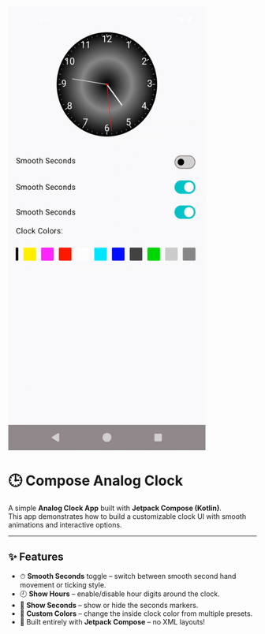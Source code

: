 <img src="gif/app.gif" alt="Demo" width="400" height="900">

# 🕒 Compose Analog Clock

A simple **Analog Clock App** built with **Jetpack Compose (Kotlin)**.  
This app demonstrates how to build a customizable clock UI with smooth animations and interactive options.

---

## ✨ Features
- ⏱ **Smooth Seconds** toggle – switch between smooth second hand movement or ticking style.  
- 🕘 **Show Hours** – enable/disable hour digits around the clock.  
- 🔴 **Show Seconds** – show or hide the seconds markers.  
- 🎨 **Custom Colors** – change the inside clock color from multiple presets.  
- 📱 Built entirely with **Jetpack Compose** – no XML layouts!  
